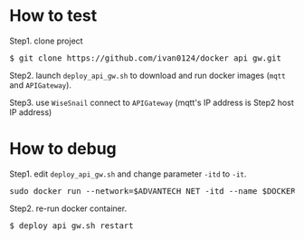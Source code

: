# How to test
Step1. clone project
<pre>
$ git clone https://github.com/ivan0124/docker_api_gw.git
</pre>
Step2. launch `deploy_api_gw.sh` to download and run docker images (`mqtt` and `APIGateway`).

Step3. use `WiseSnail` connect to `APIGateway` (mqtt's IP address is Step2 host IP address)


# How to debug
Step1. edit `deploy_api_gw.sh` and change parameter `-itd` to `-it`.
<pre>
sudo docker run --network=$ADVANTECH_NET -itd --name $DOCKER_API_GW_CONTAINER -v $PWD/APIGateway:/home/adv/APIGateway:rw -v /usr/share/webmin/$WSN_SETTING_FOLDER:/home/adv/wsn_setting:rw -p 3000:3000 $DOCKER_API_GW_IMAGE
</pre>

Step2. re-run docker container.
<pre>
$ deploy_api_gw.sh restart
</pre>
